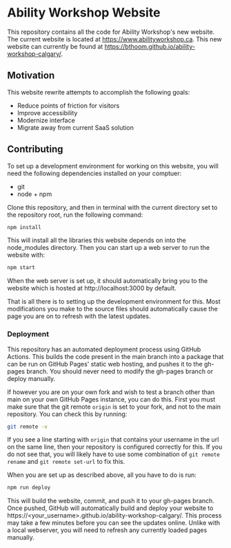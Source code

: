 # Ability Workshop Website

This repository contains all the code for Ability Workshop's new website. The current website is located at https://www.abilityworkshop.ca. This new website can currently be found at https://bthoom.github.io/ability-workshop-calgary/.

## Motivation

This website rewrite attempts to accomplish the following goals:
- Reduce points of friction for visitors
- Improve accessibility
- Modernize interface
- Migrate away from current SaaS solution

## Contributing

To set up a development environment for working on this website, you will need the following dependencies installed on your comptuer:
- git
- node + npm

Clone this repository, and then in terminal with the current directory set to the repository root, run the following command:
```bash
npm install
```
This will install all the libraries this website depends on into the node_modules directory. Then you can start up a web server to run the website with:
```bash
npm start
```

When the web server is set up, it should automatically bring you to the website which is hosted at http://localhost:3000 by default.

That is all there is to setting up the development environment for this. Most modifications you make to the source files should automatically cause the
page you are on to refresh with the latest updates.

### Deployment

This repository has an automated deployment process using GitHub Actions. This builds the code present in the main branch into a package that can
be run on GitHub Pages' static web hosting, and pushes it to the gh-pages branch. You should never need to modify the gh-pages branch or deploy manually.

If however you are on your own fork and wish to test a branch other than main on your own GitHub Pages instance, you can do this. First you must
make sure that the git remote `origin` is set to your fork, and not to the main repository. You can check this by running:
```bash
git remote -v
```
If you see a line starting with `origin` that contains your username in the url on the same line, then your repository is configured correctly for this.
If you do not see that, you will likely have to use some combination of `git remote rename` and `git remote set-url` to fix this.

When you are set up as described above, all you have to do is run:
```bash
npm run deploy
```
This will build the website, commit, and push it to your gh-pages branch. Once pushed, GitHub will automatically build and deploy your website to
https://<your_username>.github.io/ability-workshop-calgary/. This process may take a few minutes before you can see the updates online.
Unlike with a local webserver, you will need to refresh any currently loaded pages manually.